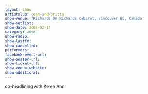```yaml
---
layout: show
artistslug: dean-and-britta
show-venue: 'Richards On Richards Cabaret, Vancouver BC, Canada'
show-setlist: 
show-date: 2008-02-14
category: 2008
show-radio: 
show-lastfm: 
show-cancelled: 
performers: 
facebook-event-url: 
show-poster-url: 
show-ticket-url: 
show-venue-website: 
show-additional: 
---
```


co-headlining with Keren Ann